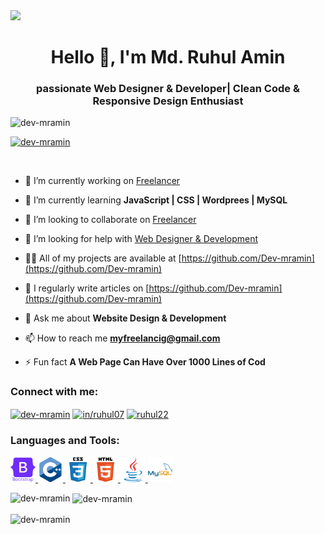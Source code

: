 <img src="https://media.licdn.com/dms/image/v2/D5616AQGi0sDSGrXRDg/profile-displaybackgroundimage-shrink_350_1400/B56ZhmwiFJHkAo-/0/1754070656347?e=1756944000&v=beta&t=R9hUOqxIW_i-NqctOlGrLgLFX-M5Uo0tMbkwycAVrns"/>
<h1 align="center">Hello 👋, I'm Md. Ruhul Amin</h1>
<h3 align="center">passionate Web Designer & Developer| Clean Code & Responsive Design Enthusiast</h3>

<p align="left"> <img src="https://komarev.com/ghpvc/?username=dev-mramin&label=Profile%20views&color=0e75b6&style=flat" alt="dev-mramin" /> </p>

<p align="left"> <a href="https://github.com/ryo-ma/github-profile-trophy"><img src="https://github-profile-trophy.vercel.app/?username=dev-mramin" alt="dev-mramin" /></a> </p>

<p align="left"> <a href="https://twitter.com/" target="blank"><img src="https://img.shields.io/twitter/follow/?logo=twitter&style=for-the-badge" alt="" /></a> </p>

- 🔭 I’m currently working on [Freelancer](https://github.com/Dev-mramin)

- 🌱 I’m currently learning **JavaScript | CSS | Wordprees | MySQL**

- 👯 I’m looking to collaborate on [Freelancer](https://www.freelancer.com.bd/u/devruhulamin)

- 🤝 I’m looking for help with [Web Designer & Development](https://www.linkedin.com/in/ruhul07/)

- 👨‍💻 All of my projects are available at [https://github.com/Dev-mramin](https://github.com/Dev-mramin)

- 📝 I regularly write articles on [https://github.com/Dev-mramin](https://github.com/Dev-mramin)

- 💬 Ask me about **Website Design & Development**

- 📫 How to reach me **myfreelancig@gmail.com**

- ⚡ Fun fact **A Web Page Can Have Over 1000 Lines of Cod**

<h3 align="left">Connect with me:</h3>
<p align="left">
<a href="https://dev.to/dev-mramin" target="blank"><img align="center" src="https://raw.githubusercontent.com/rahuldkjain/github-profile-readme-generator/master/src/images/icons/Social/devto.svg" alt="dev-mramin" height="30" width="40" /></a>
<a href="https://linkedin.com/in/in/ruhul07" target="blank"><img align="center" src="https://raw.githubusercontent.com/rahuldkjain/github-profile-readme-generator/master/src/images/icons/Social/linked-in-alt.svg" alt="in/ruhul07" height="30" width="40" /></a>
<a href="https://fb.com/ruhul22" target="blank"><img align="center" src="https://raw.githubusercontent.com/rahuldkjain/github-profile-readme-generator/master/src/images/icons/Social/facebook.svg" alt="ruhul22" height="30" width="40" /></a>
</p>

<h3 align="left">Languages and Tools:</h3>
<p align="left"> <a href="https://getbootstrap.com" target="_blank" rel="noreferrer"> <img src="https://raw.githubusercontent.com/devicons/devicon/master/icons/bootstrap/bootstrap-plain-wordmark.svg" alt="bootstrap" width="40" height="40"/> </a> <a href="https://www.w3schools.com/cpp/" target="_blank" rel="noreferrer"> <img src="https://raw.githubusercontent.com/devicons/devicon/master/icons/cplusplus/cplusplus-original.svg" alt="cplusplus" width="40" height="40"/> </a> <a href="https://www.w3schools.com/css/" target="_blank" rel="noreferrer"> <img src="https://raw.githubusercontent.com/devicons/devicon/master/icons/css3/css3-original-wordmark.svg" alt="css3" width="40" height="40"/> </a> <a href="https://www.w3.org/html/" target="_blank" rel="noreferrer"> <img src="https://raw.githubusercontent.com/devicons/devicon/master/icons/html5/html5-original-wordmark.svg" alt="html5" width="40" height="40"/> </a> <a href="https://www.java.com" target="_blank" rel="noreferrer"> <img src="https://raw.githubusercontent.com/devicons/devicon/master/icons/java/java-original.svg" alt="java" width="40" height="40"/> </a> <a href="https://www.mysql.com/" target="_blank" rel="noreferrer"> <img src="https://raw.githubusercontent.com/devicons/devicon/master/icons/mysql/mysql-original-wordmark.svg" alt="mysql" width="40" height="40"/> </a> </p>

<p><img align="left" src="https://github-readme-stats.vercel.app/api/top-langs?username=dev-mramin&show_icons=true&locale=en&layout=compact" alt="dev-mramin" /></p>

<p>&nbsp;<img align="center" src="https://github-readme-stats.vercel.app/api?username=dev-mramin&show_icons=true&locale=en" alt="dev-mramin" /></p>

<p><img align="center" src="https://github-readme-streak-stats.herokuapp.com/?user=dev-mramin&" alt="dev-mramin" /></p>
